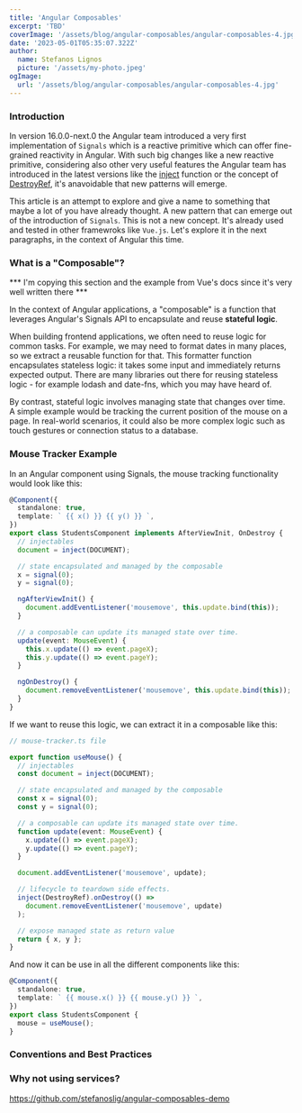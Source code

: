 ```yaml
---
title: 'Angular Composables'
excerpt: 'TBD'
coverImage: '/assets/blog/angular-composables/angular-composables-4.jpg'
date: '2023-05-01T05:35:07.322Z'
author:
  name: Stefanos Lignos
  picture: '/assets/my-photo.jpeg'
ogImage:
  url: '/assets/blog/angular-composables/angular-composables-4.jpg'
---
```


### Introduction

In version 16.0.0-next.0 the Angular team introduced a very first implementation of `Signals` which is a reactive primitive which can offer fine-grained reactivity in Angular. With such big changes like a new reactive primitive, considering also other very useful features the Angular team has introduced in the latest versions like the [inject](https://angular.io/api/core/testing/inject) function or the concept of [DestroyRef](https://next.angular.io/api/core/DestroyRef), it's anavoidable that new patterns will emerge. 

This article is an attempt to explore and give a name to something that maybe a lot of you have already thought. A new pattern that can emerge out of the introduction of `Signals`. This is not a new concept. It's already used and tested in other framewroks like `Vue.js`. Let's explore it in the next paragraphs, in the context of Angular this time.

### What is a "Composable"?

*** I'm copying this section and the example from Vue's docs since it's very well written there ***

In the context of Angular applications, a "composable" is a function that leverages Angular's Signals API to encapsulate and reuse **stateful logic**. 

When building frontend applications, we often need to reuse logic for common tasks. For example, we may need to format dates in many places, so we extract a reusable function for that. This formatter function encapsulates stateless logic: it takes some input and immediately returns expected output. There are many libraries out there for reusing stateless logic - for example lodash and date-fns, which you may have heard of.

By contrast, stateful logic involves managing state that changes over time. A simple example would be tracking the current position of the mouse on a page. In real-world scenarios, it could also be more complex logic such as touch gestures or connection status to a database.

### Mouse Tracker Example

In an Angular component using Signals, the mouse tracking functionality would look like this:

```ts
@Component({
  standalone: true,
  template: ` {{ x() }} {{ y() }} `,
})
export class StudentsComponent implements AfterViewInit, OnDestroy {
  // injectables
  document = inject(DOCUMENT);

  // state encapsulated and managed by the composable
  x = signal(0);
  y = signal(0);

  ngAfterViewInit() {
    document.addEventListener('mousemove', this.update.bind(this));
  }

  // a composable can update its managed state over time.
  update(event: MouseEvent) {
    this.x.update(() => event.pageX);
    this.y.update(() => event.pageY);
  }

  ngOnDestroy() {
    document.removeEventListener('mousemove', this.update.bind(this));
  }
}
```

If we want to reuse this logic, we can extract it in a composable like this:

```ts
// mouse-tracker.ts file

export function useMouse() {
  // injectables
  const document = inject(DOCUMENT);

  // state encapsulated and managed by the composable
  const x = signal(0);
  const y = signal(0);

  // a composable can update its managed state over time.
  function update(event: MouseEvent) {
    x.update(() => event.pageX);
    y.update(() => event.pageY);
  }

  document.addEventListener('mousemove', update);

  // lifecycle to teardown side effects.
  inject(DestroyRef).onDestroy(() =>
    document.removeEventListener('mousemove', update)
  );

  // expose managed state as return value
  return { x, y };
}
``` 

And now it can be use in all the different components like this:

```ts
@Component({
  standalone: true,
  template: ` {{ mouse.x() }} {{ mouse.y() }} `,
})
export class StudentsComponent {
  mouse = useMouse();
}
```


### Conventions and Best Practices

### Why not using services?

https://github.com/stefanoslig/angular-composables-demo